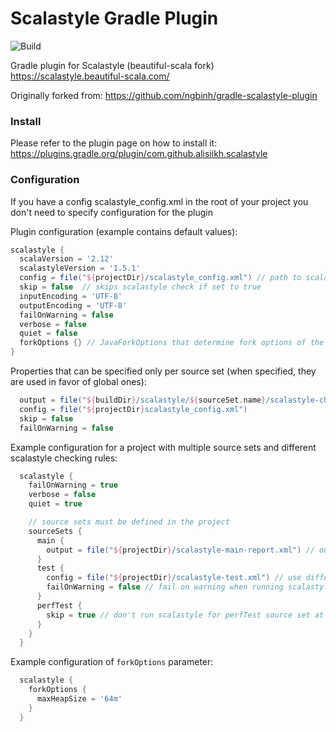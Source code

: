 # Scalastyle Gradle Plugin

![Build](https://travis-ci.org/alisiikh/gradle-scalastyle-plugin.svg?branch=master)

Gradle plugin for Scalastyle (beautiful-scala fork) https://scalastyle.beautiful-scala.com/

Originally forked from: https://github.com/ngbinh/gradle-scalastyle-plugin

### Install

Please refer to the plugin page on how to install it: https://plugins.gradle.org/plugin/com.github.alisiikh.scalastyle


### Configuration
If you have a config scalastyle_config.xml in the root of your project
you don't need to specify configuration for the plugin

Plugin configuration (example contains default values):

```groovy
scalastyle {
  scalaVersion = '2.12'
  scalastyleVersion = '1.5.1'
  config = file("${projectDir}/scalastyle_config.xml") // path to scalastyle config xml file
  skip = false  // skips scalastyle check if set to true
  inputEncoding = 'UTF-8'
  outputEncoding = 'UTF-8'
  failOnWarning = false
  verbose = false
  quiet = false
  forkOptions {} // JavaForkOptions that determine fork options of the daemon worker(s)
}
```

Properties that can be specified only per source set (when specified, they are used in favor of global ones):

```groovy
  output = file("${buildDir}/scalastyle/${sourceSet.name}/scalastyle-check.xml")
  config = file("${projectDir}scalastyle_config.xml")
  skip = false
  failOnWarning = false
```

Example configuration for a project with multiple source sets and different scalastyle checking rules:

```groovy
  scalastyle {
    failOnWarning = true
    verbose = false
    quiet = true

    // source sets must be defined in the project
    sourceSets {
      main {
        output = file("${projectDir}/scalastyle-main-report.xml") // output the main report to a specific location
      }
      test {
        config = file("${projectDir}/scalastyle-test.xml") // use different config for test
        failOnWarning = false // fail on warning when running scalastyle for main source set
      }
      perfTest {
        skip = true // don't run scalastyle for perfTest source set at all
      }
    }
  }
```

Example configuration of `forkOptions` parameter:

```groovy
  scalastyle {
    forkOptions {
      maxHeapSize = '64m'
    }
  }
```
